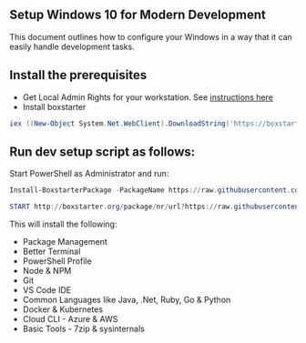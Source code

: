 ## Setup Windows 10 for Modern Development
This document outlines how to configure your Windows in a way that it can easily handle development tasks. 

## Install the prerequisites

 * Get Local Admin Rights for your workstation. See [instructions here](https://softwareone.service-now.com/sp/?sys_kb_id=e9a6abdbdc050e00b82b7c37157ee971&id=kb_article_view&sysparm_rank=1&sysparm_tsqueryId=47f0fde11b05f450351debd9bb4bcbee)
 * Install boxstarter
```powershell
iex ((New-Object System.Net.WebClient).DownloadString('https://boxstarter.org/bootstrapper.ps1')); Get-Boxstarter -Force
```


## Run dev setup script as follows:

Start PowerShell as Administrator and run:

```powershell
Install-BoxstarterPackage -PackageName https://raw.githubusercontent.com/lejo/windows-development-environment/master/boxstarter -DisableReboots
```

```powershell
START http://boxstarter.org/package/nr/url?https://raw.githubusercontent.com/lejo/windows-development-environment/master/boxstarter
```

This will install the following:

 * Package Management
 * Better Terminal
 * PowerShell Profile
 * Node & NPM
 * Git
 * VS Code IDE
 * Common Languages like Java, .Net, Ruby, Go & Python
 * Docker & Kubernetes
 * Cloud CLI - Azure & AWS
 * Basic Tools - 7zip & sysinternals
